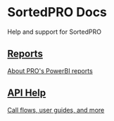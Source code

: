 <style type="text/css">
    .col-md-10 {
        width: 100%;
    }

    .sideaffix {
        display: none;
    }
</style>

<div class="header-container">
    <h1 id="big-header" class="text--underlined text--header"><span>SortedPRO Docs</span></h1>
    <p class="text--center">
        Help and support for SortedPRO
    </p>
</div>
<div class="button-container">
    <a href="/reports/index.html"><div class="homepage-container"><h2>Reports</h2><p>About PRO's PowerBI reports</p></div></a>
    <a href="/api/help/introduction.html"><div class="homepage-container"><h2>API Help</h2><p>Call flows, user guides, and more</p></div></a>
</div>
